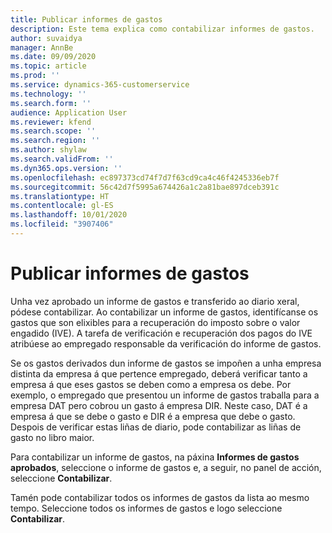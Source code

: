 ```yaml
---
title: Publicar informes de gastos
description: Este tema explica como contabilizar informes de gastos.
author: suvaidya
manager: AnnBe
ms.date: 09/09/2020
ms.topic: article
ms.prod: ''
ms.service: dynamics-365-customerservice
ms.technology: ''
ms.search.form: ''
audience: Application User
ms.reviewer: kfend
ms.search.scope: ''
ms.search.region: ''
ms.author: shylaw
ms.search.validFrom: ''
ms.dyn365.ops.version: ''
ms.openlocfilehash: ec897373cd74f7d7f63cd9ca4c46f4245336eb7f
ms.sourcegitcommit: 56c42d7f5995a674426a1c2a81bae897dceb391c
ms.translationtype: HT
ms.contentlocale: gl-ES
ms.lasthandoff: 10/01/2020
ms.locfileid: "3907406"
---
```

# <a name="post-expense-reports"></a>Publicar informes de gastos

Unha vez aprobado un informe de gastos e transferido ao diario xeral, pódese contabilizar. Ao contabilizar un informe de gastos, identifícanse os gastos que son elixibles para a recuperación do imposto sobre o valor engadido (IVE). A tarefa de verificación e recuperación dos pagos do IVE atribúese ao empregado responsable da verificación do informe de gastos.

Se os gastos derivados dun informe de gastos se impoñen a unha empresa distinta da empresa á que pertence empregado, deberá verificar tanto a empresa á que eses gastos se deben como a empresa os debe. Por exemplo, o empregado que presentou un informe de gastos traballa para a empresa DAT pero cobrou un gasto á empresa DIR. Neste caso, DAT é a empresa á que se debe o gasto e DIR é a empresa que debe o gasto. Despois de verificar estas liñas de diario, pode contabilizar as liñas de gasto no libro maior.

Para contabilizar un informe de gastos, na páxina **Informes de gastos aprobados**, seleccione o informe de gastos e, a seguir, no panel de acción, seleccione **Contabilizar**.

Tamén pode contabilizar todos os informes de gastos da lista ao mesmo tempo. Seleccione todos os informes de gastos e logo seleccione **Contabilizar**.
